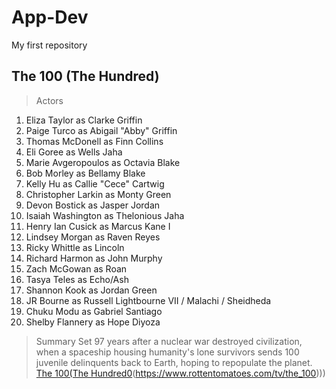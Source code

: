 # App-Dev
My first repository
## The 100 (The Hundred)
> Actors
1. Eliza Taylor as Clarke Griffin
2. Paige Turco as Abigail "Abby" Griffin
3. Thomas McDonell as Finn Collins
4. Eli Goree as Wells Jaha
5. Marie Avgeropoulos as Octavia Blake
6. Bob Morley as Bellamy Blake
7. Kelly Hu as Callie "Cece" Cartwig
8. Christopher Larkin as Monty Green
9. Devon Bostick as Jasper Jordan
10. Isaiah Washington as Thelonious Jaha
11. Henry Ian Cusick as Marcus Kane I
12. Lindsey Morgan as Raven Reyes
13. Ricky Whittle as Lincoln
14. Richard Harmon as John Murphy
15. Zach McGowan as Roan
16. Tasya Teles as Echo/Ash
17. Shannon Kook as Jordan Green
18. JR Bourne as Russell Lightbourne VII / Malachi / Sheidheda
19. Chuku Modu as Gabriel Santiago
20. Shelby Flannery as Hope Diyoza
> Summary
> Set 97 years after a nuclear war destroyed civilization, when a spaceship housing humanity's lone survivors sends 100 juvenile delinquents back to Earth, hoping to repopulate the planet. 
> [The 100(The Hundred0](https://www.example.com)(https://www.rottentomatoes.com/tv/the_100)))

